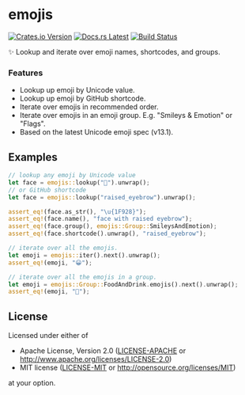 # emojis

[![Crates.io Version](https://img.shields.io/crates/v/emojis.svg)](https://crates.io/crates/emojis)
[![Docs.rs Latest](https://img.shields.io/badge/docs.rs-latest-blue.svg)](https://docs.rs/emojis)
[![Build Status](https://img.shields.io/github/workflow/status/rossmacarthur/emojis/build/trunk)](https://github.com/rossmacarthur/emojis/actions?query=workflow%3Abuild)

✨ Lookup and iterate over emoji names, shortcodes, and groups.

### Features

- Lookup up emoji by Unicode value.
- Lookup up emoji by GitHub shortcode.
- Iterate over emojis in recommended order.
- Iterate over emojis in an emoji group. E.g. "Smileys & Emotion" or "Flags".
- Based on the latest Unicode emoji spec (v13.1).

## Examples

```rust
// lookup any emoji by Unicode value
let face = emojis::lookup("🤨").unwrap();
// or GitHub shortcode
let face = emojis::lookup("raised_eyebrow").unwrap();

assert_eq!(face.as_str(), "\u{1F928}");
assert_eq!(face.name(), "face with raised eyebrow");
assert_eq!(face.group(), emojis::Group::SmileysAndEmotion);
assert_eq!(face.shortcode().unwrap(), "raised_eyebrow");

// iterate over all the emojis.
let emoji = emojis::iter().next().unwrap();
assert_eq!(emoji, "😀");

// iterate over all the emojis in a group.
let emoji = emojis::Group::FoodAndDrink.emojis().next().unwrap();
assert_eq!(emoji, "🍇");
```

## License

Licensed under either of

- Apache License, Version 2.0 ([LICENSE-APACHE](LICENSE-APACHE) or
  http://www.apache.org/licenses/LICENSE-2.0)
- MIT license ([LICENSE-MIT](LICENSE-MIT) or http://opensource.org/licenses/MIT)

at your option.
